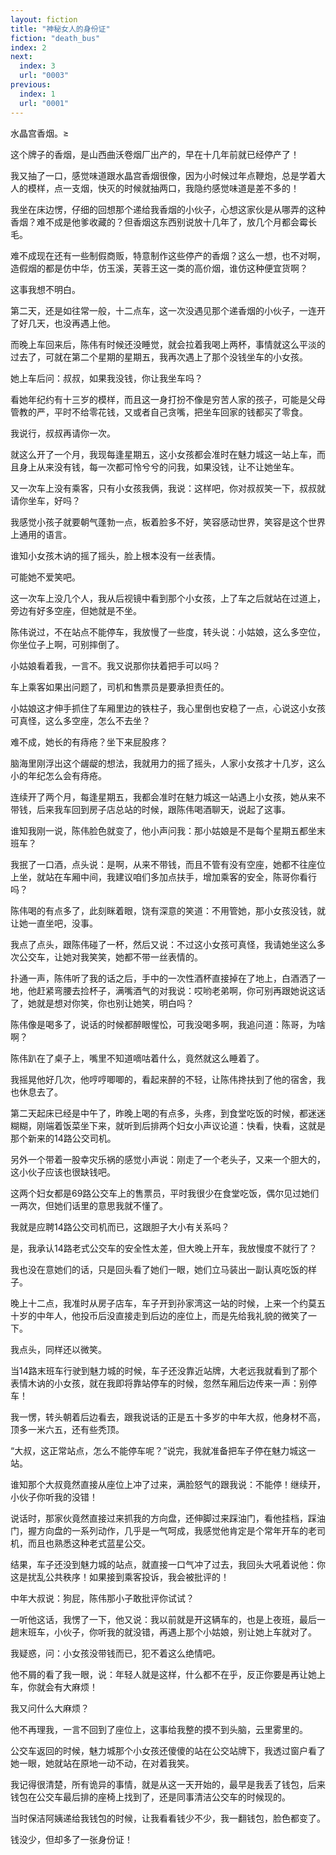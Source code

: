 ```yaml
---
layout: fiction
title: "神秘女人的身份证"
fiction: "death_bus"
index: 2
next:
  index: 3
  url: "0003"
previous:
  index: 1
  url: "0001"
---
```

水晶宫香烟。≥

这个牌子的香烟，是山西曲沃卷烟厂出产的，早在十几年前就已经停产了！

我又抽了一口，感觉味道跟水晶宫香烟很像，因为小时候过年点鞭炮，总是学着大人的模样，点一支烟，快灭的时候就抽两口，我隐约感觉味道是差不多的！

我坐在床边愣，仔细的回想那个递给我香烟的小伙子，心想这家伙是从哪弄的这种香烟？难不成是他爹收藏的？但香烟这东西别说放十几年了，放几个月都会霉长毛。

难不成现在还有一些制假商贩，特意制作这些停产的香烟？这么一想，也不对啊，造假烟的都是仿中华，仿玉溪，芙蓉王这一类的高价烟，谁仿这种便宜货啊？

这事我想不明白。

第二天，还是如往常一般，十二点车，这一次没遇见那个递香烟的小伙子，一连开了好几天，也没再遇上他。

而晚上车回来后，陈伟有时候还没睡觉，就会拉着我喝上两杯，事情就这么平淡的过去了，可就在第二个星期的星期五，我再次遇上了那个没钱坐车的小女孩。

她上车后问：叔叔，如果我没钱，你让我坐车吗？

看她年纪约有十三岁的模样，而且这一身打扮不像是穷苦人家的孩子，可能是父母管教的严，平时不给零花钱，又或者自己贪嘴，把坐车回家的钱都买了零食。

我说行，叔叔再请你一次。

就这么开了一个月，我现每逢星期五，这小女孩都会准时在魅力城这一站上车，而且身上从来没有钱，每一次都可怜兮兮的问我，如果没钱，让不让她坐车。

又一次车上没有乘客，只有小女孩我俩，我说：这样吧，你对叔叔笑一下，叔叔就请你坐车，好吗？

我感觉小孩子就要朝气蓬勃一点，板着脸多不好，笑容感动世界，笑容是这个世界上通用的语言。

谁知小女孩木讷的摇了摇头，脸上根本没有一丝表情。

可能她不爱笑吧。

这一次车上没几个人，我从后视镜中看到那个小女孩，上了车之后就站在过道上，旁边有好多空座，但她就是不坐。

陈伟说过，不在站点不能停车，我放慢了一些度，转头说：小姑娘，这么多空位，你坐位子上啊，可别摔倒了。

小姑娘看着我，一言不。我又说那你扶着把手可以吗？

车上乘客如果出问题了，司机和售票员是要承担责任的。

小姑娘这才伸手抓住了车厢里边的铁柱子，我心里倒也安稳了一点，心说这小女孩可真怪，这么多空座，怎么不去坐？

难不成，她长的有痔疮？坐下来屁股疼？

脑海里刚浮出这个龌龊的想法，我就用力的摇了摇头，人家小女孩才十几岁，这么小的年纪怎么会有痔疮。

连续开了两个月，每逢星期五，我都会准时在魅力城这一站遇上小女孩，她从来不带钱，后来我车回到房子店总站的时候，跟陈伟喝酒聊天，说起了这事。

谁知我刚一说，陈伟脸色就变了，他小声问我：那小姑娘是不是每个星期五都坐末班车？

我抿了一口酒，点头说：是啊，从来不带钱，而且不管有没有空座，她都不往座位上坐，就站在车厢中间，我建议咱们多加点扶手，增加乘客的安全，陈哥你看行吗？

陈伟喝的有点多了，此刻眯着眼，饶有深意的笑道：不用管她，那小女孩没钱，就让她一直坐吧，没事。

我点了点头，跟陈伟碰了一杯，然后又说：不过这小女孩可真怪，我请她坐这么多次公交车，让她对我笑笑，她都不带一丝表情的。

扑通一声，陈伟听了我的话之后，手中的一次性酒杯直接掉在了地上，白酒洒了一地，他赶紧弯腰去捡杯子，满嘴酒气的对我说：哎哟老弟啊，你可别再跟她说这话了，她就是想对你笑，你也别让她笑，明白吗？

陈伟像是喝多了，说话的时候都醉眼惺忪，可我没喝多啊，我追问道：陈哥，为啥啊？

陈伟趴在了桌子上，嘴里不知道嘀咕着什么，竟然就这么睡着了。

我摇晃他好几次，他哼哼唧唧的，看起来醉的不轻，让陈伟搀扶到了他的宿舍，我也休息去了。

第二天起床已经是中午了，昨晚上喝的有点多，头疼，到食堂吃饭的时候，都迷迷糊糊，刚端着饭菜坐下来，就听到后排两个妇女小声议论道：快看，快看，这就是那个新来的14路公交司机。

另外一个带着一股幸灾乐祸的感觉小声说：刚走了一个老头子，又来一个胆大的，这小伙子应该也很缺钱吧。

这两个妇女都是69路公交车上的售票员，平时我很少在食堂吃饭，偶尔见过她们一两次，但她们话里的意思我就不懂了。

我就是应聘14路公交司机而已，这跟胆子大小有关系吗？

是，我承认14路老式公交车的安全性太差，但大晚上开车，我放慢度不就行了？

我也没在意她们的话，只是回头看了她们一眼，她们立马装出一副认真吃饭的样子。

晚上十二点，我准时从房子店车，车子开到孙家湾这一站的时候，上来一个约莫五十岁的中年人，他投币后没直接走到后边的座位上，而是先给我礼貌的微笑了一下。

我点头，同样还以微笑。

当14路末班车行驶到魅力城的时候，车子还没靠近站牌，大老远我就看到了那个表情木讷的小女孩，就在我即将靠站停车的时候，忽然车厢后边传来一声：别停车！

我一愣，转头朝着后边看去，跟我说话的正是五十多岁的中年大叔，他身材不高，顶多一米六五，还有些秃顶。

“大叔，这正常站点，怎么不能停车呢？”说完，我就准备把车子停在魅力城这一站。

谁知那个大叔竟然直接从座位上冲了过来，满脸怒气的跟我说：不能停！继续开，小伙子你听我的没错！

说话时，那家伙竟然直接过来抓我的方向盘，还伸脚过来踩油门，看他挂档，踩油门，握方向盘的一系列动作，几乎是一气呵成，我感觉他肯定是个常年开车的老司机，而且也熟悉这种老式蓝星公交。

结果，车子还没到魅力城的站点，就直接一口气冲了过去，我回头大吼着说他：你这是扰乱公共秩序！如果接到乘客投诉，我会被批评的！

中年大叔说：狗屁，陈伟那小子敢批评你试试？

一听他这话，我愣了一下，他又说：我以前就是开这辆车的，也是上夜班，最后一趟末班车，小伙子，你听我的就没错，再遇上那个小姑娘，别让她上车就对了。

我疑惑，问：小女孩没带钱而已，犯不着这么绝情吧。

他不屑的看了我一眼，说：年轻人就是这样，什么都不在乎，反正你要是再让她上车，你就会有大麻烦！

我又问什么大麻烦？

他不再理我，一言不回到了座位上，这事给我整的摸不到头脑，云里雾里的。

公交车返回的时候，魅力城那个小女孩还傻傻的站在公交站牌下，我透过窗户看了她一眼，她就站在原地一动不动，在对着我笑。

我记得很清楚，所有诡异的事情，就是从这一天开始的，最早是我丢了钱包，后来钱包在公交车最后排的座椅上找到了，还是同事清洁公交车的时候现的。

当时保洁阿姨递给我钱包的时候，让我看看钱少不少，我一翻钱包，脸色都变了。

钱没少，但却多了一张身份证！